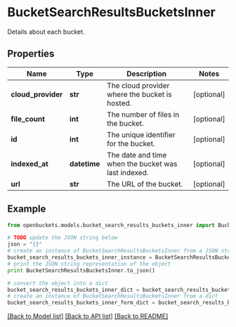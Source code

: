 # BucketSearchResultsBucketsInner

Details about each bucket.

## Properties
Name | Type | Description | Notes
------------ | ------------- | ------------- | -------------
**cloud_provider** | **str** | The cloud provider where the bucket is hosted. | [optional] 
**file_count** | **int** | The number of files in the bucket. | [optional] 
**id** | **int** | The unique identifier for the bucket. | [optional] 
**indexed_at** | **datetime** | The date and time when the bucket was last indexed. | [optional] 
**url** | **str** | The URL of the bucket. | [optional] 

## Example

```python
from openbuckets.models.bucket_search_results_buckets_inner import BucketSearchResultsBucketsInner

# TODO update the JSON string below
json = "{}"
# create an instance of BucketSearchResultsBucketsInner from a JSON string
bucket_search_results_buckets_inner_instance = BucketSearchResultsBucketsInner.from_json(json)
# print the JSON string representation of the object
print BucketSearchResultsBucketsInner.to_json()

# convert the object into a dict
bucket_search_results_buckets_inner_dict = bucket_search_results_buckets_inner_instance.to_dict()
# create an instance of BucketSearchResultsBucketsInner from a dict
bucket_search_results_buckets_inner_form_dict = bucket_search_results_buckets_inner.from_dict(bucket_search_results_buckets_inner_dict)
```
[[Back to Model list]](../README.md#documentation-for-models) [[Back to API list]](../README.md#documentation-for-api-endpoints) [[Back to README]](../README.md)


